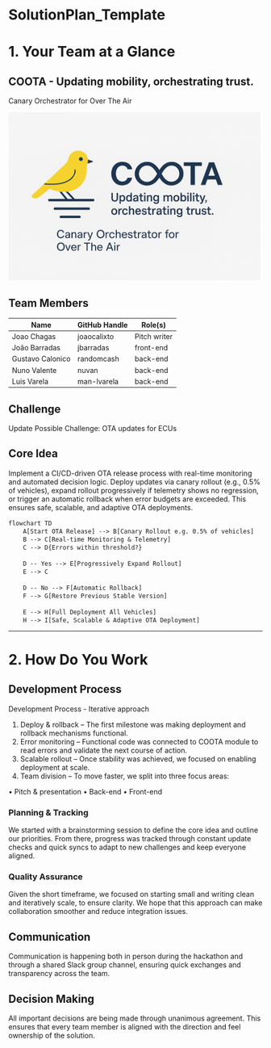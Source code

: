 # SolutionPlan_Template



# 1. Your Team at a Glance

## COOTA - Updating mobility, orchestrating trust.
Canary Orchestrator for Over The Air

<img src="assets/coota_logo.png" alt="Coota Logo" width="500px" />

## Team Members
| Name             | GitHub Handle | Role(s)      |
|------------------|---------------|--------------|
| Joao Chagas      | joaocalixto   | Pitch writer |
| João Barradas    |  jbarradas | front-end    |
| Gustavo Calonico |  randomcash  | back-end     |
| Nuno Valente     |  nuvan | back-end     |
| Luis Varela      |  man-lvarela | back-end     |

## Challenge
Update Possible Challenge: OTA updates for ECUs

## Core Idea
Implement a CI/CD-driven OTA release process with real-time monitoring and automated decision logic.
Deploy updates via canary rollout (e.g., 0.5% of vehicles), expand rollout progressively if telemetry shows no regression, or trigger an automatic rollback when error budgets are exceeded.
This ensures safe, scalable, and adaptive OTA deployments.

```mermaid
flowchart TD
    A[Start OTA Release] --> B[Canary Rollout e.g. 0.5% of vehicles]
    B --> C[Real-time Monitoring & Telemetry]
    C --> D{Errors within threshold?}
    
    D -- Yes --> E[Progressively Expand Rollout]
    E --> C
    
    D -- No --> F[Automatic Rollback]
    F --> G[Restore Previous Stable Version]
    
    E --> H[Full Deployment All Vehicles]
    H --> I[Safe, Scalable & Adaptive OTA Deployment]
```

---

# 2. How Do You Work

## Development Process
Development Process - Iterative approach
1.  Deploy & rollback – The first milestone was making deployment and rollback mechanisms functional.
2.  Error monitoring – Functional code was connected to COOTA module to read errors and validate the next course of action.
3.  Scalable rollout – Once stability was achieved, we focused on enabling deployment at scale.
4. Team division – To move faster, we split into three focus areas:

•	Pitch & presentation
•	Back-end
•	Front-end


### Planning & Tracking
We started with a brainstorming session to define the core idea and outline our priorities. From there, progress was tracked through constant update checks and quick syncs to adapt to new challenges and keep everyone aligned.

### Quality Assurance
Given the short timeframe, we focused on starting small and writing clean and iteratively scale, to ensure clarity. We hope that this approach can make collaboration smoother and reduce integration issues.


## Communication
Communication is happening both in person during the hackathon and through a shared Slack group channel, ensuring quick exchanges and transparency across the team.

## Decision Making
All important decisions are being made through unanimous agreement. This ensures that every team member is aligned with the direction and feel ownership of the solution.
